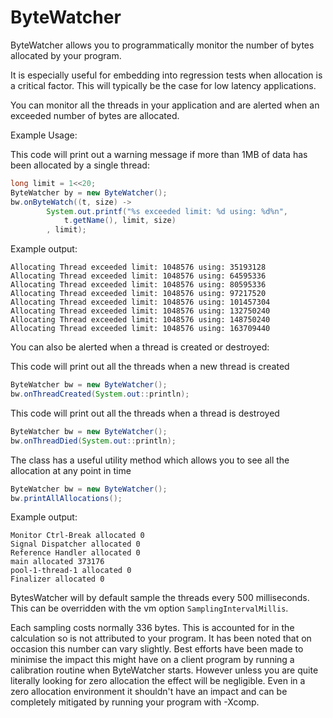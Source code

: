 # ByteWatcher

ByteWatcher allows you to programmatically monitor the number of bytes allocated by your program.

It is especially useful for embedding into regression tests when allocation is a critical factor. This will typically be the case for low latency applications.

You can monitor all the threads in your application and are alerted when an exceeded number of bytes are allocated.

Example Usage:

This code will print out a warning message if more than 1MB of data has been allocated by a single thread:
```java
long limit = 1<<20;
ByteWatcher by = new ByteWatcher();
bw.onByteWatch((t, size) ->
        System.out.printf("%s exceeded limit: %d using: %d%n",
            t.getName(), limit, size)
        , limit);
```
Example output:
```
Allocating Thread exceeded limit: 1048576 using: 35193128
Allocating Thread exceeded limit: 1048576 using: 64595336
Allocating Thread exceeded limit: 1048576 using: 80595336
Allocating Thread exceeded limit: 1048576 using: 97217520
Allocating Thread exceeded limit: 1048576 using: 101457304
Allocating Thread exceeded limit: 1048576 using: 132750240
Allocating Thread exceeded limit: 1048576 using: 148750240
Allocating Thread exceeded limit: 1048576 using: 163709440
```

You can also be alerted when a thread is created or destroyed:

This code will print out all the threads when a new thread is created
```java
ByteWatcher bw = new ByteWatcher();
bw.onThreadCreated(System.out::println);
```

This code will print out all the threads when a thread is destroyed
```java
ByteWatcher bw = new ByteWatcher();
bw.onThreadDied(System.out::println);
```

The class has a useful utility method which allows you to see all the allocation at any point in time
```java
ByteWatcher bw = new ByteWatcher();
bw.printAllAllocations();
```
Example output:
```
Monitor Ctrl-Break allocated 0
Signal Dispatcher allocated 0
Reference Handler allocated 0
main allocated 373176
pool-1-thread-1 allocated 0
Finalizer allocated 0
```

BytesWatcher will by default sample the threads every 500 milliseconds.  This can be overridden with the vm option `SamplingIntervalMillis`.

Each sampling costs normally 336 bytes.  This is accounted for in the calculation so is not attributed to your program.  It has been noted that on occasion this number can vary slightly.  Best efforts have been made to minimise the impact this might have on a client program by running a calibration routine when ByteWatcher starts.  However unless you are quite literally looking for zero allocation the effect will be negligible.  Even in a zero allocation environment it shouldn't have an impact and can be completely mitigated by running your program with -Xcomp. 




